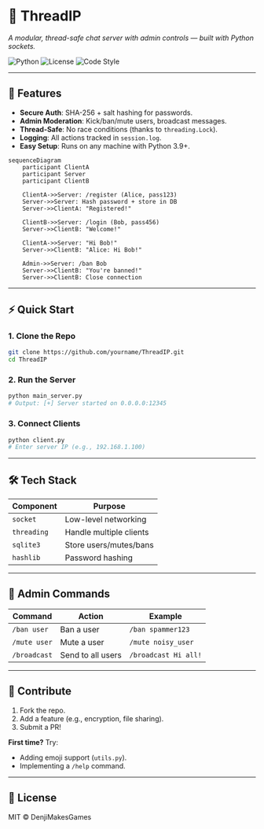 # 🔌 ThreadIP
*A modular, thread-safe chat server with admin controls — built with Python sockets.*

![Python](https://img.shields.io/badge/Python-3.9%2B-blue)
![License](https://img.shields.io/badge/License-MIT-green)
![Code Style](https://img.shields.io/badge/code%20style-black-000000.svg)

---

## 🚀 Features  
- **Secure Auth**: SHA-256 + salt hashing for passwords.  
- **Admin Moderation**: Kick/ban/mute users, broadcast messages.  
- **Thread-Safe**: No race conditions (thanks to `threading.Lock`).  
- **Logging**: All actions tracked in `session.log`.  
- **Easy Setup**: Runs on any machine with Python 3.9+.  

```mermaid
sequenceDiagram
    participant ClientA
    participant Server
    participant ClientB

    ClientA->>Server: /register (Alice, pass123)
    Server->>Server: Hash password + store in DB
    Server->>ClientA: "Registered!"

    ClientB->>Server: /login (Bob, pass456)
    Server->>ClientB: "Welcome!"

    ClientA->>Server: "Hi Bob!"
    Server->>ClientB: "Alice: Hi Bob!"

    Admin->>Server: /ban Bob
    Server->>ClientB: "You're banned!"
    Server->>ClientB: Close connection
```
---

## ⚡ Quick Start  

### 1. Clone the Repo  
```bash
git clone https://github.com/yourname/ThreadIP.git
cd ThreadIP
```

### 2. Run the Server  
```bash
python main_server.py
# Output: [+] Server started on 0.0.0.0:12345
```

### 3. Connect Clients  
```bash
python client.py
# Enter server IP (e.g., 192.168.1.100)
```

---

## 🛠️ Tech Stack  
| Component       | Purpose                          |  
|-----------------|----------------------------------|  
| `socket`        | Low-level networking             |  
| `threading`     | Handle multiple clients          |  
| `sqlite3`       | Store users/mutes/bans           |  
| `hashlib`       | Password hashing                 |  

---

## 📜 Admin Commands  
| Command         | Action                          | Example                |  
|-----------------|---------------------------------|------------------------|  
| `/ban user`     | Ban a user                      | `/ban spammer123`      |  
| `/mute user`    | Mute a user                     | `/mute noisy_user`     |  
| `/broadcast`    | Send to all users               | `/broadcast Hi all!`   |  

---

## 🤝 Contribute  
1. Fork the repo.  
2. Add a feature (e.g., encryption, file sharing).  
3. Submit a PR!  

**First time?** Try:  
- Adding emoji support (`utils.py`).  
- Implementing a `/help` command.  

---

## 📄 License  
MIT © DenjiMakesGames  
